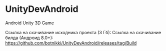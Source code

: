 # UnityDevAndroid
Android Unity 3D Game

Ссылка на скачивание исходника проекта (3 Гб): 
Ссылка на скачивание билда (Андроид 8.0+): https://github.com/botnikki/UnityDevAndroid/releases/tag/Build